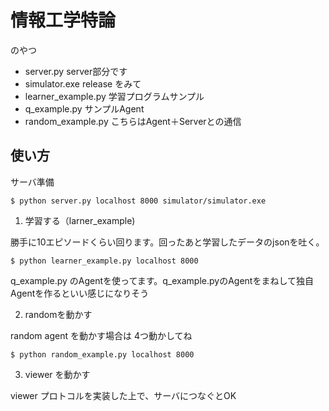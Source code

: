 # 情報工学特論

のやつ

- server.py   server部分です
- simulator.exe  release をみて
- learner_example.py  学習プログラムサンプル
- q_example.py  サンプルAgent
- random_example.py  こちらはAgent＋Serverとの通信


## 使い方

サーバ準備

```
$ python server.py localhost 8000 simulator/simulator.exe
```

1. 学習する（larner_example)

 勝手に10エピソードくらい回ります。回ったあと学習したデータのjsonを吐く。

```
$ python learner_example.py localhost 8000
```

 q_example.py のAgentを使ってます。q_example.pyのAgentをまねして独自Agentを作るといい感じになりそう

2. randomを動かす

 random agent を動かす場合は 4つ動かしてね

```
$ python random_example.py localhost 8000
```

3. viewer を動かす

viewer プロトコルを実装した上で、サーバにつなぐとOK
